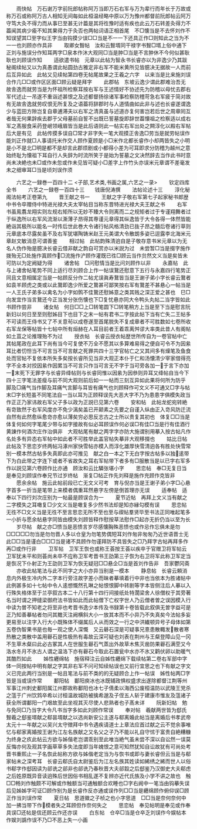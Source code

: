 <!-- { "loadSidebar": true } -->
　　雨快帖　万石谢万字前阮郎帖称阿万当即万石右军与万为辈行而年长于万故或称万石或称阿万古人相知无间每如此桓温经略中原以万为豫州都督前阮郎帖云阿万守笃大灸不得力而从事巳至甚无计葢是其将徃豫时适有疾也此云万石转差灸得力不葢闻其病少瘉不知其果得力于灸否也两帖词语正相首尾　不□懐当是不去怀刘作不知误望其□至字似王字当由钩摸少误□□当是不一一下还具正作□则知此之当为不一一也刘顾亦作具非
　　取卿女聟帖　汝和云聟壻同干禄字书聟□壻上俗中通下正刘与施误分作知耳两字□泉本作沐大观同□当是肿□当是不言肿休不今何似甚耿耿也刘顾误作知
　　适欲遣书帖　元章以此帖为智永书长睿亦以为非逸少乃其跋秘阁续帖又以为真愚谓此帖圆劲古雅定非右军不能米黄所见皆臆决无据故一人而前后互异如此　此帖又见续帖第四卷无帖尾故果之王羲之六字　以来当是比来施刘误合作几□□或作区区面□顾云疑是拜字
　　此郡帖　东坡云逸少谓此郡难治吾无故舎逸而就劳当是为怀祖所检察耳按右军与王述情好不协述先为防稽以母忧去郡右军代述止一吊遂不重诣述甚恨之及述都督扬徐诸军事检察防稽苛急右军疲于简对故有无故舎逸就劳叹恨无所复及之语葢将辞郡时与人道情曲如此非与述也长睿遂谓逸少与蓝田方隙岂复自章逋滞夫以右军之清真虽与述道亦复何害岂若后世之周章囘互者哉无何果辞疾去郡于父母墓前自誓不出既已誓墓旋即辞世葢懐祖之检察适以成右军之髙服食采药登岷领峨眉皆当是此后语则此一帖实右军出处之闗淳化以殿右军帖后大是有见　此帖传摸多误自□常才非字失一笔大观摸正舎逸□劳当是就劳帖误作能刘正作就□人事请托米作交人顾作夏顾是小□米作北都长睿作小却两皆失之小明是小不是北□明是都不是却言此郡烦剧或小都得小差为可耳即求分防稽为越州之意始终耻为懐祖下耳自行人失辞为时流所笑于是始为誓墓之文决然辞去当作此书时意尚未决絶也未□或作未忽或作未见皆可疑小□差字上作竹头亦误米元章谓不差毫发未之细审耳□当是顷刘误作须





　　六艺之一録巻一百四十二
<子部,艺术类,书画之属,六艺之一录>
　　钦定四库全书
　　六艺之一録卷一百四十三　　钱唐倪涛撰
　　法帖论述十三
　　淳化秘阁法帖考正卷第九
　　晋王献之书一
　　王献之字子敬右军第七子起家秘书郎歴中书令卒赠侍中特进光禄大夫太宰帖目当称东晋特进光禄大夫王献之书
　　右军书虽鳯翥龙翔实则左规右矩所以无妙不臻大令则离而二之规矩者过于专谨翔舞者过于纵逸所以右军风流渐以澌薄子昂得其専谨元章得其纵逸皆于大令各得一体然皆能絶诣其极所以能名一时传后世此巻大令诸行帖风格清劲已抜子昂之髓后卷诸行草则元章底本尽露矣虽不及右军犹堪陶铸米赵王元美谓大令散朗多姿已逗露李北海米元章赵文敏消息可谓善鉴
　　相过帖　此帖韵殊清逈自是子敬存意书米元章以为无名人伪作殆是臆决长睿云借非献之韵自可赏亦以米説为过　未尝暂□当是掇字施作拨殆无□处施作寘顾作□流施作浐顾作灌既已徃□顾云当作贠然文义当是矣皆未可防以为定阙疑为得
　　诸舍帖　□问慰情当是比问刘顾作以非
　　永嘉帖　此与上诸舍帖笔势不同上适行尽刘顾合上作一帖误鵞还慰意下五行与永嘉四行笔势正同且文意相属定当是一帖顾反分作二帖尤误眞寿鵞皆当是王谢子弟小字长睿云鵞者如袁羊顾虎之类或以此鵞即逸少所爱之鵞甚可鄙笑按右军有鵞差不甚悬心一帖当是一人王氏子弟多以禽名为小字如鹘不佳鵞还慰姊意之类其贱之深正爱之甚也　巳□向发宜作当言鵞还今正当发分张伤懐也下□复忧悬亦同大令鸭头丸帖二当字皆如此书顾作尝非
　　诸女帖　何日□□上□转笔圆下□转笔稍方上当是至下当是慰言阮新妇以何日至至则慰姊目下也目下之末一帖有君书二字按此帖下当有亡失二王帖多不可读而王侍书又了不关意茍以成卷遂至首尾脱失不复成章者不可胜数如七卷所收右军龙保等帖皆十七帖中所有烜赫在人耳目前者王着乖离舛谬大率类此昔人有阁帖如土苴之论推理殆不为过
　　授衣帖　长睿云授衣帖歴世所传自为一卷官帖中亡其帖尾政在此耳下尚有当今可复使不万全不愿其以多算难易得之便自可令不为因絫耳比者忉怛当不可言当不可言献之死罪共四十三字官帖亡之又其间多有燥笔及鱼食处而官帖不复依本所失多矣按长睿所见当非大观正本仆于仁和汤懐清少宰家借得亮字不全本对挍因絫作因累当不可言只作当可言无不字于当可旁各加一于言下亦加一末死下无罪字与长睿异绛帖则与长睿同惟以因絫为因叅则异耳又绛帖自当今下四十三字笔法差瘦与前不同大观则前后如一一帖而三刻互异如此果将何所为防乎　脚及□痛气当作脚及耳痛气言脚与耳皆有痛气也刘顾释作可文义不可通又□字与帖末□字长短虽不同笔法自一当以耳为正顾释误先大恶大字不乃为患患字俱模失政当作正正乃家讳故右军父子多以政为正説已见第六卷
　　安和帖　此帖龙蛇宛转絶有竒致然于右军风度亦不免少漓矣盖已开颠素之先要之自谨入纵由正入竒风防迁流自然有此然愈纵愈竒亦愈以薄矣穷必思反志古之士所以贵复其初也　体复□□当是体复何如何字笔尾少带与如字接故有似必耳顾误作何必误□有佳□当是行有佳酒行黄諌作何酒次庄作治俱非　大观帖尾有献之两字字亦防大施谓别用摹入按古帖凡作名处多有异态右军帖中如此者不可胜举此盖官帖失摹非大观移掇也
　　姑比日帖　此帖及下思恋岁终两帖冯涿州家快雪帖亦模入而淳化雄厚快雪清逈各有胜处快雪常别一模本然古帖多失真即此亦可推见　献之白一本之下无白字按古帖多以独逺带下为白此带之字连下或者不省故失之耳右军帖带下者多有□服散当是以已字右军多作以説见第六卷顾作比亦通　顾汝和云比驎张堪小字
　　思恋帖　奉□无复日当是奉见刘顾误作奉兄节过岁终帖　渐复□帖正作先刘释是施作充顾作克皆非
　　愿余余帖　施云此帖前段已亡无文义可考　育与倪亦当是王谢子弟小字□心悬字首多一折当是笔带上来模者偶重耳然悬字左傍是倒首理亦无误
　　适奉帖　适奉以下四行刘次庄别为一帖最是顾误合为一
　　夏节近帖　再拜上文义当有献之二字模失之耳噉复□少文义当是噉复多少然书法却是知亦縁勾模有误
　　思恋帖　无徃不□文义当是无徃不至言思恋无所不至也至与禊帖羣贤毕至书法正同唯起笔多一小折与愿余帖悬字同皆由模失刘顾皆释作慰按草法慰作□起亦无折仍当以至为长
　　岁尽帖　献之亦□愦当是恶愦言岁尽感懐胸殊恶愦也或作忌作忘俱未是勿□□□□□勿当是勿勿晋人多以仓皇为勿笔势偶短耳刘作匆非匆匆乃近世语晋士无此□□当是谨白□□□当是诸不具顾作勿谨拜防不具皆失之□乃拜字古帖再拜多作再□或作行非
　　卫军帖　卫军王恢也或称王荟按王荟以疾卒于官赠卫将军帖云卫军犹未平和则荟尚未卒不应称卫军考晋书王劭第三子恢为右卫将军此称卫军定当是恢况下仆射正为王劭则卫军为恢无疑冠□□悬企□当是首刘作告非　吾家鬱冈斋
　　亦收此帖笔法与此不同字之大小亦异当别是一模本
　　静息帖　长睿云頼消息内外极生冷内外二字本行旁注故字差小而昧者摹填着行中非也当依本为胜诸帖中此例甚多如十七帖中令人逺想慨然孔琳之帖恨恨脚中转剧等字本皆侧注后人摹以入行殊失格体至于兰亭叙古本二十八行第十四行间接纸处特濶梁舍人徐僧权于其旁著名当时谓之押缝梁御府法书皆如此而此帖僧下亡权字世人乃云僧者曽之误因模入行中读为曽不知老之将至非也考晋书逸少本传及书録第十卷皆载此叙俱无曽字益可是正乃知善摹帖者勿问其黵灭注阙横斜大小一放其本而不小异乃不失真矣今法帖多妄更易至以注字入行大小既殊体不缀属后人从而效之一行之中洪纎顿异号子母体如第五卷伪智果书是也毎一观之使人深慨　又云礜石深是可疑事兄憙患散輙发散者寒热散之类散中盖用礜石是性极热有毒故云深可疑也刘表在荆州与王粲登障山见一冈不生草木粲曰此必古冢其人在世服生礜石气蒸出外故草木焦灭凿防果礜石满茔又今洛水冬月不氷古人谓之温洛下亦有礜石今取此石置瓮中水亦不氷又鹳伏卵以助暖气其酷烈如此
　　姊性纒绵帖　施宿释注云自姊性纒绵下载续帖第二卷右军部中字体一同按帖中明有献之字其非右军不问可知续帖误也又前行宜思之也下有献之字文义已完此两行当别是一帖且笔法与前不类的的无疑顾合上作一帖误　姊性帖两□字皆是当或误作常
　　鄱阳帖　鄱阳庾冰也冰既辅政惧权盛求出遂除都督江荆等州军事江州刺史鄱阳属江州郡故称鄱阳也冰七子倩柔以海西公废桓温防以武陵王党杀之蕰于广州饮鸩卒希以讨桓温故城防被擒希邈及子侄五人斩于建康市惟友及蕰诸子获全所谓鄱阳一门艰故至此坐视其灭尽使人悲熟者也子髙未详
　　阮新妇帖　勉与免同□乃当字大令凡书当字多如此刘顾作常误
　　奉对帖　羲献两世皆为郄氏聟羲之郄鉴壻献之郗昙壻献之以选尚新安公主遂与郗离婚此帖当是离婚后书孝武帝太元十一年献之以吴兴太守徴拜中书令遇疾请道士上章法应首过献之云不觉余事唯忆与郗家离婚按王谢为江左名族献之又名父之子乃不能以礼自守怵于富贵自絶糟糠为终身之疚此帖云方欲与姊偕老岂谓乖别至此唯当絶气虽未尝不深以自讼然一误莫反悔亦何及观其字画草草多失法度即当年媿恨之意可知然犹知自讼故犹有可尚处考晋书重熙止一子名恢此帖称方欲与姊偕老定当为与恢书或即与妻长睿但云当是与郗家帖未之深考耳　长睿云郗氏自太尉鉴后为江左名族其姓读如絺绣之絺而世人以俗书郗字作郄因读为郤诜之郤非也郤诜乃春秋晋大夫郤縠之后郄鉴乃汉御史大夫郗虑之后姓原既异音读逈殊后世因俗书相乱遂不复辨亦近代氏族及小学不讲之故也　触□□畅刘作触颇不可解或作触额当可通触额合欢睡也□字右阙中一笔当由钩摹失误后见姊姊字可证□顾作别为是长睿作反亦通或误作列□□当是纒绵顾作俯仰误□顾正作当刘误作常
　　夏日帖　思道徽之子桢之也小字思道　□□当是奈何奈何中加一拂当带下作模者失之耳顾但作奈何失之
　　思恋帖　奉见帖明是奉见或作奉具误□还帖是信还顾云作还亦误
　　白东帖　仓卒□当是仓卒乏刘误作今娱帖本作娱刘譌作误不乃□不恶上失一小画
